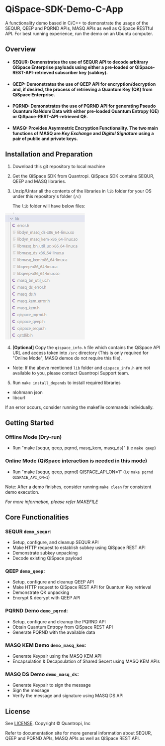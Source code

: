 # QiSpace-SDK-Demo-C-App

A functionality demo based in C/C++ to demonstrate the usage of the SEQUR, QEEP and PQRND APIs, MASQ APIs as well as QiSpace RESTful API. For best running experience, run the demo on an Ubuntu computer.

## **Overview**
- #### SEQUR: Demonstrates the use of SEQUR API to decode arbitrary QiSpace Enterprise payloads using either a pre-loaded or QiSpace-REST-API-retrieved subscriber key (subkey).
- #### QEEP: Demonstrates the use of QEEP API for encryption/decryption and, if desired, the process of retrieving a Quantum Key (QK) from QiSpace Enterprise. 
- #### PQRND: Demonstrates the use of PQRND API for generating Pseudo Quantum RaNdom Data with either pre-loaded Quantum Entropy (QE) or QiSpace-REST-API-retrieved QE.
- #### MASQ: Provides Asymmetric Encryption Functionality. The two main functions of MASQ are *Key Exchange* and *Digital Signature* using a pair of public and private keys.

## **Installation and Preparation**
1. Download this git repository to local machine
2. Get the QiSpace SDK from Quantropi. QiSpace SDK contains SEQUR, QEEP and MASQ libraries.
3. Unzip/Untar all the contents of the libraries in `lib` folder for your OS under this repository's folder (`/c`)
  
    The `lib` folder will have below files:
  
  ![lib, the lib folder](lib.png)


4. **[Optional]** Copy the `qispace_info.h` file which contains the QiSpace API URL and access token into `/src` directory (This is only required for "Online Mode", MASQ demos do not require this file).
  - Note: If the above mentioned `lib` folder and `qispace_info.h` are not available to you, please contact Quantropi Support team.
5. Run `make install_depends` to install required libraries 
  - nlohmann json
  - libcurl

  If an error occurs, consider running the makefile commands individually.

## **Getting Started**
### Offline Mode (Dry-run) 
  - Run "make [sequr, qeep, pqrnd, masq_kem, masq_ds]" (i.e `make qeep`)

### Online Mode (QiSpace interaction is needed in this mode)
  - Run "make [sequr, qeep, pqrnd] QISPACE_API_ON=1" (i.e `make pqrnd QISPACE_API_ON=1`)

Note: After a demo finishes, consider running `make clean` for consistent demo execution. 

*For more information, please refer MAKEFILE*

## **Core Functionalities**
### SEQUR  `demo_sequr`: 
- Setup, configure, and cleanup  SEQUR API
- Make HTTP request to establish subkey using QiSpace REST API
- Demonstrate subkey unpacking
- Decode  existing QiSpace payload

### QEEP `demo_qeep`:
- Setup, configure and cleanup  QEEP API
- Make HTTP request to QiSpace REST API for Quantum Key retrieval  
- Demonstrate QK unpacking
- Encrypt & decrypt with QEEP API

### PQRND Demo `demo_pqrnd`:
- Setup, configure and cleanup the PQRND API
- Obtain Quantum Entropy from QiSpace REST API 
- Generate PQRND with the available data

### MASQ KEM Demo `demo_masq_kem`:
- Generate Keypair using the MASQ KEM API
- Encapsulation & Decapsulation of Shared Secert using MASQ KEM APIs

### MASQ DS Demo `demo_masq_ds`:
- Generate Keypair to sign the message
- Sign the message
- Verify the message and signature using MASQ DS API
 
## **License** 
See [LICENSE](LICENSE). Copyright © Quantropi, Inc 
 
Refer to documentation site for more general information about SEQUR, QEEP and PQRND APIs, MASQ APIs as well as QiSpace REST API.
